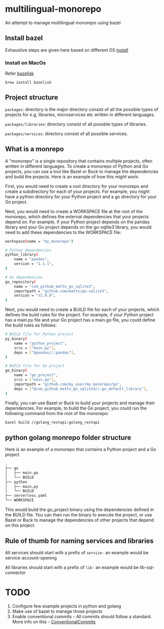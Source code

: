# multilingual-monorepo
An attempt to manage multilingual monorepo using bazel

## Install bazel
Exhaustive steps are given here based on different OS [install](https://bazel.build/install)

### Install on MacOs
Refer [bazelisk](https://github.com/bazelbuild/bazelisk)
```
brew install bazelisk
```

## Project structure
`packages`: directory is the major directory consist of all the possible types of projects for e.g, libraries, microservices etc written in different languages.

`packages/libraries`: directory consist of all possible types of libraries.

`packages/services`: directory consist of all possible services.

## What is a monrepo
A "monorepo" is a single repository that contains multiple projects, often written in different languages. To create a monorepo of Python and Go projects, you can use a tool like Bazel or Buck to manage the dependencies and build the projects. Here is an example of how this might work:

First, you would need to create a root directory for your monorepo and create a subdirectory for each of your projects. For example, you might have a python directory for your Python project and a go directory for your Go project.

Next, you would need to create a WORKSPACE file at the root of the monorepo, which defines the external dependencies that your projects depend on. For example, if your Python project depends on the pandas library and your Go project depends on the go-sqlite3 library, you would need to add these dependencies to the WORKSPACE file:

```bash
workspace(name = "my_monorepo")

# Python dependencies
python_library(
    name = "pandas",
    version = "1.1.1",
)

# Go dependencies
go_repository(
    name = "com_github_mattn_go_sqlite3",
    importpath = "github.com/mattn/go-sqlite3",
    version = "v2.0.0",
)

```

Next, you would need to create a BUILD file for each of your projects, which defines the build rules for the project. For example, if your Python project has a main.py file and your Go project has a main.go file, you could define the build rules as follows:

```bash
# BUILD file for Python project
py_binary(
    name = "python_project",
    srcs = ["main.py"],
    deps = ["@pandas//:pandas"],
)

# BUILD file for Go project
go_binary(
    name = "go_project",
    srcs = ["main.go"],
    importpath = "github.com/my_user/my_monorepo/go",
    deps = ["@com_github_mattn_go_sqlite3//:go_default_library"],
)
```
Finally, you can use Bazel or Buck to build your projects and manage their dependencies. For example, to build the Go project, you could run the following command from the root of the monorepo:

```bash
bazel build //golang_restapi:golang_restapi
```

## python golang monrepo folder structure
Here is an example of a monorepo that contains a Python project and a Go project
```bash
.
├── go
│   ├── main.go
│   └── BUILD
├── python
│   ├── main.py
│   └── BUILD
├── serverless.yaml
└── WORKSPACE

```

This would build the go_project binary using the dependencies defined in the BUILD file. You can then run the binary to execute the project, or use Bazel or Buck to manage the dependencies of other projects that depend on this project.
## Rule of thumb for naming services and libraries
All services should start with a prefix of `service-` an example would be service-account-opening

All libraries should start with a prefix of `lib-` an example would be lib-sql-connector

# TODO
1. Configure few example projects in python and golang
2. Make use of bazel to manage those projects
3. Enable conventional commits - All commits should follow a standard. More info on this - [ConventionalCommits](https://www.conventionalcommits.org/)
